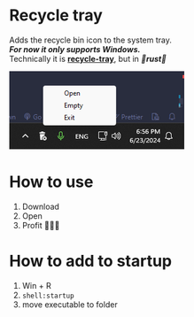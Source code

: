 # Recycle tray 
Adds the recycle bin icon to the system tray. <br>
***For now it only supports Windows.*** <br>
Technically it is **[recycle-tray](https://github.com/isc30/recycle-tray)**, but in ***🚀rust🚀***

![img](./assets/prev.png)

# How to use
1. Download
2. Open
3. Profit 🚀🚀🚀

# How to add to startup
1. Win + R
2. ```shell:startup```
3. move executable to folder
